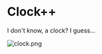 # Clock++
I don't know, a clock?
I guess...

![clock.png](https://media.discordapp.net/attachments/877252078521688124/1083587813259346041/2023-03-09-210711_2559x1080_scrot.png?width=1655&height=698)
